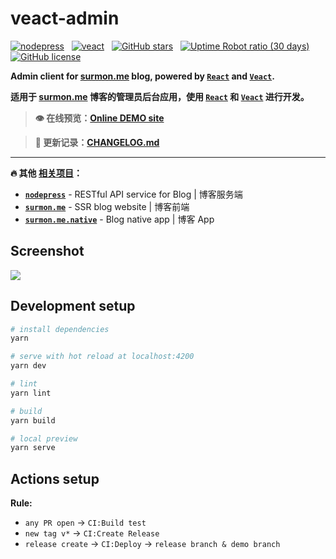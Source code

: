 # veact-admin

[![nodepress](https://raw.githubusercontent.com/surmon-china/nodepress/main/badge.svg)](https://github.com/surmon-china/nodepress)
&nbsp;
[![veact](https://img.shields.io/badge/WITH-VEACT-42a97a?style=for-the-badge&labelColor=35495d)](https://github.com/veactjs/veact)
&nbsp;
[![GitHub stars](https://img.shields.io/github/stars/surmon-china/veact-admin.svg?style=for-the-badge)](https://github.com/surmon-china/veact-admin/stargazers)
&nbsp;
[![Uptime Robot ratio (30 days)](https://img.shields.io/uptimerobot/ratio/m793303100-3e335bd589053269e46708a0?style=for-the-badge)](https://github.surmon.me/veact-admin/)
&nbsp;
[![GitHub license](https://img.shields.io/github/license/surmon-china/veact-admin.svg?style=for-the-badge)](/LICENSE)

**Admin client for [surmon.me](https://github.com/surmon-china/surmon.me) blog, powered by [`React`](https://github.com/facebook/react) and [`Veact`](https://github.com/veactjs/veact).**

**适用于 [surmon.me](https://github.com/surmon-china/surmon.me) 博客的管理员后台应用，使用 [`React`](https://github.com/facebook/react) 和 [`Veact`](https://github.com/veactjs/veact) 进行开发。**

> **👁 在线预览：[Online DEMO site](https://github.surmon.me/veact-admin)**

> **📝 更新记录：[CHANGELOG.md](/CHANGELOG.md#changelog)**

---

**🔥 其他 [相关项目](https://github.com/stars/surmon-china/lists/surmon-me)：**

- **[`nodepress`](https://github.com/surmon-china/nodepress)** - RESTful API service for Blog | 博客服务端
- **[`surmon.me`](https://github.com/surmon-china/surmon.me)** - SSR blog website | 博客前端
- **[`surmon.me.native`](https://github.com/surmon-china/surmon.me.native)** - Blog native app | 博客 App

## Screenshot

![](https://raw.githubusercontent.com/surmon-china/veact-admin/main/presses/dashboard.png)

## Development setup

```bash
# install dependencies
yarn

# serve with hot reload at localhost:4200
yarn dev

# lint
yarn lint

# build
yarn build

# local preview
yarn serve
```

## Actions setup

**Rule:**

- `any PR open` → `CI:Build test`
- `new tag v*` → `CI:Create Release`
- `release create` → `CI:Deploy` → `release branch & demo branch`
